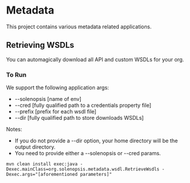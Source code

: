 # Metadata

This project contains various metadata related applications.

## Retrieving WSDLs

You can automagically download all API and custom WSDLs for your org.

### To Run

We support the following application args:
* --solenopsis [name of env]
* --cred [fully qualified path to a credentials property file]
* --prefix [prefix for each wsdl file]
* --dir [fully qualified path to store downloads WSDLs]

Notes:
* If you do not provide a --dir option, your home directory will be the output directory.
* You need to provide either a --solenopsis or --cred params.

`mvn clean install exec:java -Dexec.mainClass=org.solenopsis.metadata.wsdl.RetrieveWsdls -Dexec.args="[aforementioned parameters]"`